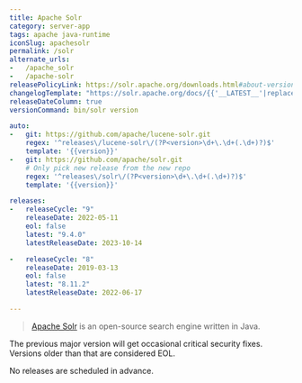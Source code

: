 ```yaml
---
title: Apache Solr
category: server-app
tags: apache java-runtime
iconSlug: apachesolr
permalink: /solr
alternate_urls:
-   /apache_solr
-   /apache-solr
releasePolicyLink: https://solr.apache.org/downloads.html#about-versions-and-support
changelogTemplate: "https://solr.apache.org/docs/{{'__LATEST__'|replace:'.','_'}}/changes/Changes.html"
releaseDateColumn: true
versionCommand: bin/solr version

auto:
-   git: https://github.com/apache/lucene-solr.git
    regex: '^releases\/lucene-solr\/(?P<version>\d+\.\d+(.\d+)?)$'
    template: '{{version}}'
-   git: https://github.com/apache/solr.git
    # Only pick new release from the new repo
    regex: '^releases\/solr\/(?P<version>\d+\.\d+(.\d+)?)$'
    template: '{{version}}'

releases:
-   releaseCycle: "9"
    releaseDate: 2022-05-11
    eol: false
    latest: "9.4.0"
    latestReleaseDate: 2023-10-14

-   releaseCycle: "8"
    releaseDate: 2019-03-13
    eol: false
    latest: "8.11.2"
    latestReleaseDate: 2022-06-17

---
```


> [Apache Solr](https://solr.apache.org/) is an open-source search engine written in Java.

The previous major version will get occasional critical security fixes.
Versions older than that are considered EOL.

No releases are scheduled in advance.

